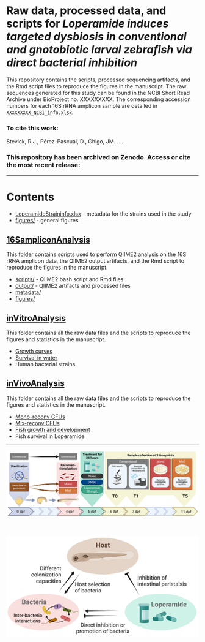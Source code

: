 # Raw data, processed data, and scripts for *Loperamide induces targeted dysbiosis in conventional and gnotobiotic larval zebrafish via direct bacterial inhibition*


This repository contains the scripts, processed sequencing artifacts, and the Rmd script files to reproduce the figures in the manuscript. The raw sequences generated for this study can be found in the NCBI Short Read Archive under BioProject no. XXXXXXXXX. The corresponding accession numbers for each 16S rRNA amplicon sample are detailed in [`XXXXXXXXX_NCBI_info.xlsx`](16SampliconAnalysis/XXXXXXXX_NCBI_info.xlsx).


### To cite this work:
Stevick, R.J., Pérez-Pascual, D., Ghigo, JM. ....


### This repository has been archived on Zenodo. Access or cite the most recent release:


-------------------------------------------------------------------------


# Contents

- [LoperamideStraininfo.xlsx](LoperamideStrainInfo.xlsx) - metadata for the strains used in the study
- [figures/](figures/) - general figures


## [16SampliconAnalysis](/16SampliconAnalysis)
This folder contains scripts used to perform QIIME2 analysis on the 16S rRNA amplicon data, the QIIME2 output artifacts, and the Rmd script to reproduce the figures in the manuscript.  
- [scripts/](16SampliconAnalysis/scripts) - QIIME2 bash script and Rmd files
- [output/](16SampliconAnalysis/output) - QIIME2 artifacts and processed files
- [metadata/](16SampliconAnalysis/metadata)
- [figures/](16SampliconAnalysis/figures)


## [inVitroAnalysis](/inVitroAnalysis)
This folder contains all the raw data files and the scripts to reproduce the figures and statistics in the manuscript.  
- [Growth curves](inVitroAnalysis/GrowthCurves)
- [Survival in water](inVitroAnalysis/WaterSurvival)  
- Human bacterial strains


## [inVivoAnalysis](/inVivoAnalysis)
This folder contains all the raw data files and the scripts to reproduce the figures and statistics in the manuscript.  
- [Mono-reconv CFUs](inVivoAnalysis/Mono)
- [Mix-reconv CFUs](inVivoAnalysis/MixA)
- [Fish growth and development](inVivoAnalysis/Growth_Development)
- Fish survival in Loperamide


-------------------------------------------------------------------------


![schematic](figures/LoperamideExperimentalSchematic.png)  

<br>

![summary](figures/LoperamideGraphicalAbstract.png)
